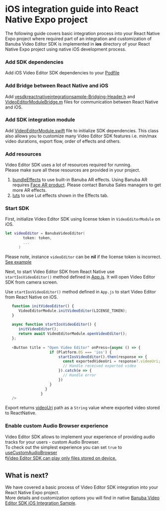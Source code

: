 # iOS integration guide into React Native Expo project

The following guide covers basic integration process into your React Native Expo project
where required part of an integration and customization of Banuba Video Editor SDK is implemented in **ios** directory
of your React Native Expo project using native iOS development process.  

### Add SDK dependencies
Add iOS Video Editor SDK dependencies to your [Podfile](../ios/Podfile)

### Add Bridge between React Native and iOS  
Add [vesdkreactnativeintegrationsample-Bridging-Header.h](../ios/vesdkreactnativeintegrationsample-Bridging-Header.h) 
and [VideoEditorModuleBridge.m](../ios/VideoEditorModuleBridge.m) files for communication between React Native and iOS.

### Add SDK integration module  
Add [VideoEditorModule.swift](../ios/VideoEditorModule.swift) file
to initialize SDK dependencies. This class also allows you to customize many Video Editor SDK features i.e. min/max video durations, export flow, order of effects and others.

### Add resources
Video Editor SDK uses a lot of resources required for running.  
Please make sure all these resources are provided in your project.
1. [bundleEffects](../ios/vesdkreactnativeintegrationsample/bundleEffects) to use built-in Banuba AR effects. Using Banuba AR requires [Face AR product](https://docs.banuba.com/face-ar-sdk-v1). Please contact Banuba Sales managers to get more AR effects.
2. [luts](../ios/vesdkreactnativeintegrationsample/luts) to use Lut effects shown in the Effects tab.

### Start SDK
First, initialize Video Editor SDK using license token in ```VideoEditorModule``` on iOS.
```swift
let videoEditor = BanubaVideoEditor(
        token: token,
        ...
      )
```
Please note, instance ```videoEditor``` can be **nil** if the license token is incorrect.  
[See example](../ios/VideoEditorModule.swift#L36)

Next, to start Video Editor SDK from React Native use ```startIosVideoEditor()``` method defined in [App.js](../App.js#L110).
It will open Video Editor SDK from camera screen.

Use ```startIosVideoEditor()``` method defined in ```App.js``` to start Video Editor from React Native on iOS.</br>
```javascript
   function initVideoEditor() {
      VideoEditorModule.initVideoEditor(LICENSE_TOKEN);
   }
   
   async function startIosVideoEditor() {
      initVideoEditor();
      return await VideoEditorModule.openVideoEditor();
   };
       
   <Button title = "Open Video Editor" onPress={async () => {
                    if (Platform.OS === 'ios') {
                        startIosVideoEditor().then(response => {
                          const exportedVideoUri = response?.videoUri;
                          // Handle received exported video
                        }).catch(e => {
                          // Handle error
                        })
                    } 
                  }
                }
   />
 ```
Export returns [videoUri](../App.js#L112) path as a ```String``` value where exported video stored to ReactNative.

### Enable custom Audio Browser experience
Video Editor SDK allows to implement your experience of providing audio tracks for your users - custom Audio Browser.  
To check out the simplest experience you can set ```true``` to [useCustomAudioBrowser](../ios/AppDelegate.swift#L17)  
:exclamation:<ins>Video Editor SDK can play only files stored on device.</ins>

## What is next?
We have covered a basic process of Video Editor SDK integration into your React Native Expo project.</br>
More details and customization options you will find in native [Banuba Video Editor SDK iOS Integration Sample](https://github.com/Banuba/ve-sdk-ios-integration-sample).